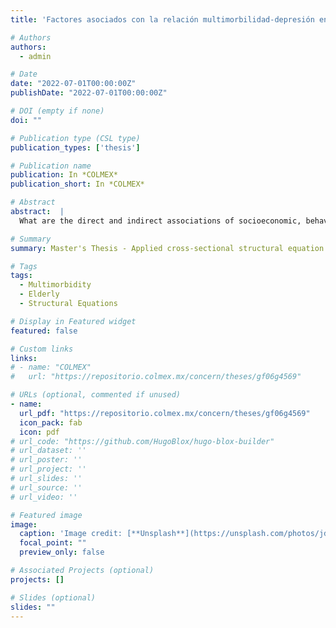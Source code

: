 ```yaml
---
title: 'Factores asociados con la relación multimorbilidad-depresión en personas de 60 años y más en México, 2018'

# Authors
authors:
  - admin

# Date
date: "2022-07-01T00:00:00Z"
publishDate: "2022-07-01T00:00:00Z"

# DOI (empty if none)
doi: ""

# Publication type (CSL type)
publication_types: ['thesis']

# Publication name
publication: In *COLMEX*
publication_short: In *COLMEX*

# Abstract
abstract:  |
  What are the direct and indirect associations of socioeconomic, behavioral, psychosocial, and health-related factors with the multimorbidity-depression relationship among the Mexican population aged 60 and over in 2018? Using data from the 2018 Mexican Health and Aging Study, two cross-sectional structural equation models were applied. The findings show that the indirect effects of multimorbidity, through health and psychosocial variables, are statistically significant. The research revealed that the association between multimorbidity and depression is stronger when the indirect effects of multimorbidity on depressive symptoms are considered—an aspect not always highlighted in previous studies on this topic.

# Summary
summary: Master's Thesis - Applied cross-sectional structural equation models to assess the mediating role of health and psychosocial factors in the multimorbidity-depression relationship among older adults in Mexico.

# Tags
tags:
  - Multimorbidity
  - Elderly
  - Structural Equations

# Display in Featured widget
featured: false

# Custom links
links:
# - name: "COLMEX"
#   url: "https://repositorio.colmex.mx/concern/theses/gf06g4569"

# URLs (optional, commented if unused)
- name:
  url_pdf: "https://repositorio.colmex.mx/concern/theses/gf06g4569"
  icon_pack: fab
  icon: pdf
# url_code: "https://github.com/HugoBlox/hugo-blox-builder"
# url_dataset: ''
# url_poster: ''
# url_project: ''
# url_slides: ''
# url_source: ''
# url_video: ''

# Featured image
image:
  caption: 'Image credit: [**Unsplash**](https://unsplash.com/photos/jdD8gXaTZsc)'
  focal_point: ""
  preview_only: false

# Associated Projects (optional)
projects: []

# Slides (optional)
slides: ""
---
```

